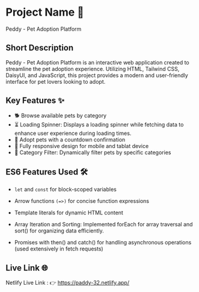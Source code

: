 # Project Name 🚀
Peddy - Pet Adoption Platform

## Short Description
Peddy - Pet Adoption Platform is an interactive web application created to streamline the pet adoption experience. Utilizing HTML, Tailwind CSS, DaisyUI, and JavaScript, this project provides a modern and user-friendly interface for pet lovers looking to adopt.

## Key Features ✨
- 🐕 Browse available pets by category
- ⏳ Loading Spinner: Displays a loading spinner while fetching data to enhance user experience during loading times.
- 🛒 Adopt pets with a countdown confirmation
- 📱 Fully responsive design for mobile and tablat device
- 🧩 Category Filter: Dynamically filter pets by specific categories

## ES6 Features Used 🛠️
- `let` and `const` for block-scoped variables
- Arrow functions `(=>)` for concise function expressions
- Template literals for dynamic HTML content  
- Array Iteration and Sorting: Implemented forEach for array traversal and sort() for organizing data efficiently.

- Promises with then() and catch() for handling asynchronous operations (used extensively in fetch requests)

## Live Link 🌐


Netlify Live Link : 👉
[](https://paddy-32.netlify.app/)
https://paddy-32.netlify.app/  





   